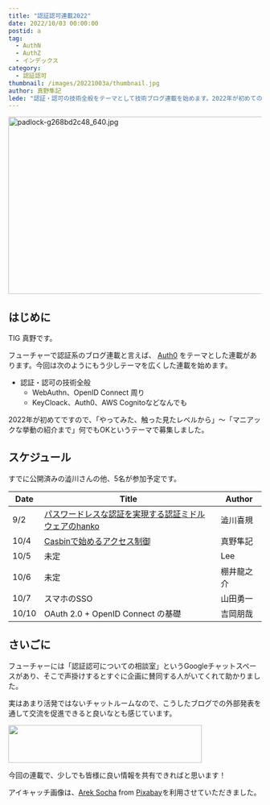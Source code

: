 ```yaml
---
title: "認証認可連載2022"
date: 2022/10/03 00:00:00
postid: a
tag:
  - AuthN
  - AuthZ
  - インデックス
category:
  - 認証認可
thumbnail: /images/20221003a/thumbnail.jpg
author: 真野隼記
lede: "認証・認可の技術全般をテーマとして技術ブログ連載を始めます。2022年が初めての開催です。"
---
```

<img src="/images/20221003a/padlock-g268bd2c48_640.jpg" alt="padlock-g268bd2c48_640.jpg" width="640" height="352" loading="lazy">


## はじめに

TIG 真野です。

フューチャーで認証系のブログ連載と言えば、 [Auth0](/tags/Auth0/) をテーマとした連載があります。今回は次のようにもう少しテーマを広くした連載を始めます。

* 認証・認可の技術全般
    * WebAuthn、OpenID Connect 周り
    * KeyCloack、Auth0、AWS Cognitoなどなんでも

2022年が初めてですので、「やってみた、触った見たレベルから」～「マニアックな挙動の紹介まで」何でもOKというテーマで募集しました。

## スケジュール

すでに公開済みの澁川さんの他、5名が参加予定です。

| Date | Title                                                  | Author     |
|------|--------------------------------------------------------|------------|
| 9/2  | [パスワードレスな認証を実現する認証ミドルウェアのhanko](/articles/20220902a/)  | 澁川喜規   |
| 10/4 | [Casbinで始めるアクセス制御](/articles/20221004a/)                                             | 真野隼記   |
| 10/5 | 未定                                                   | Lee        |
| 10/6 | 未定                                                   | 棚井龍之介 |
| 10/7 | スマホのSSO                                            | 山田勇一   |
| 10/10 | OAuth 2.0 + OpenID Connect の基礎                      | 吉岡朋哉   |

## さいごに

フューチャーには「認証認可についての相談室」というGoogleチャットスペースがあり、そこで声掛けするとすぐに企画に賛同する人がいてくれて助かりました。

実はあまり活発ではないチャットルームなので、こうしたブログでの外部発表を通して交流を促進できると良いなとも感じています。

<img src="/images/20221003a/.png" alt="" width="385" height="75" loading="lazy">

今回の連載で、少しでも皆様に良い情報を共有できればと思います！

アイキャッチ画像は、<a href="https://pixabay.com/users/qimono-1962238/?utm_source=link-attribution&amp;utm_medium=referral&amp;utm_campaign=image&amp;utm_content=3658577">Arek Socha</a> from <a href="https://pixabay.com//?utm_source=link-attribution&amp;utm_medium=referral&amp;utm_campaign=image&amp;utm_content=3658577">Pixabay</a>を利用させていただきました。

